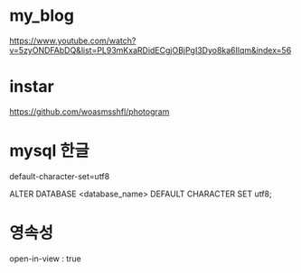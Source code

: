 # my_blog
https://www.youtube.com/watch?v=5zyONDFAbDQ&list=PL93mKxaRDidECgjOBjPgI3Dyo8ka6Ilqm&index=56

# instar
https://github.com/woasmsshfl/photogram


# mysql 한글
default-character-set=utf8

ALTER DATABASE <database_name> DEFAULT CHARACTER SET utf8;


# 영속성
open-in-view : true
